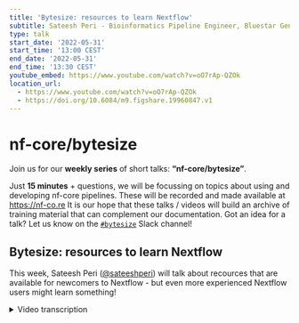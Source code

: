 ```yaml
---
title: 'Bytesize: resources to learn Nextflow'
subtitle: Sateesh Peri - Bioinformatics Pipeline Engineer, Bluestar Genomics
type: talk
start_date: '2022-05-31'
start_time: '13:00 CEST'
end_date: '2022-05-31'
end_time: '13:30 CEST'
youtube_embed: https://www.youtube.com/watch?v=oO7rAp-QZOk
location_url:
  - https://www.youtube.com/watch?v=oO7rAp-QZOk
  - https://doi.org/10.6084/m9.figshare.19960847.v1
---
```


# nf-core/bytesize

Join us for our **weekly series** of short talks: **“nf-core/bytesize”**.

Just **15 minutes** + questions, we will be focussing on topics about using and developing nf-core pipelines.
These will be recorded and made available at <https://nf-co.re>
It is our hope that these talks / videos will build an archive of training material that can complement our documentation. Got an idea for a talk? Let us know on the [`#bytesize`](https://nfcore.slack.com/channels/bytesize) Slack channel!

## Bytesize: resources to learn Nextflow

This week, Sateesh Peri ([@sateeshperi](https://github.com/sateeshperi)) will talk about recources that are available for newcomers to Nextflow - but even more experienced Nextflow users might learn something!

<details markdown="1"><summary>Video transcription</summary>
:::note
The content has been edited to make it reader-friendly
:::

[0:01](https://www.youtube.com/watch?v=oO7rAp-QZOkt=1)
Hello, everyone. My name is Franziska Bonath. I'm today's host of this talk, and with me is Sateesh Peri. And he is going to give a talk about resources to learn Nextflow. In the chat, he put a link for live slides. And from now, I give it over to Sateesh.

[0:26](https://www.youtube.com/watch?v=oO7rAp-QZOkt=26)
Thank you, Franziska. As mentioned, we have pasted a link to the live presentation that you can follow along. I'm going to be sharing my screen as well. So today here, I'm going to give you a walkthrough on all the resources that are currently available to get a good handle on the Nextflow workflow management system.

[1:01](https://www.youtube.com/watch?v=oO7rAp-QZOkt=61)
Lets dive straight into it. If you're here, some of the goals that you should be having are to learn a simple syntax for writing pipelines that enable you to reuse existing scripts and tools from past prototyping, and also to develop self-contained pipelines, manage versions, and to be able to reproduce any form of configuration on demand. One of the most useful resources was this blog post earlier in the year, that was very useful in bringing together all the useful links that are available. But since then, there have been a lot of developments, DSL2 is now default. We were wondering if we could give a more curated list of resources that are available to learn Nextflow through self learning. Before you dive into Nextflow and nf-core, some of the prerequisites that you need to master are scripting languages, bash programming, some experience with containers and software dependencies, and also quite some experience with version control systems. Not only for version controlling but also collaborating with open source communities such as nf-core.

[2:34](https://www.youtube.com/watch?v=oO7rAp-QZOkt=154)
Here are some links. There are enough links online to help you get up to speed. But here are some links that I have followed. Pretty much this presentation is going to be about how I have learned Nextflow over the past year. I'll be sharing links that I have found useful throughout my journey. These are some of the links here to get you started on all the prerequisites that you might require as you are about to get started learning Nextflow. Once you have those down, well, you're here because you want to learn Nextflow. Nextflow enables scalable and reproducible scientific workflows using software containers. It allows the adaptation of pipelines written in most common scripting languages, and its a fluent domain specific language, currently in its version two of evolution, simplifies implementation and deployment of complex parallel and reactive workflows on cloud and hybrid environments.

[3:45](https://www.youtube.com/watch?v=oO7rAp-QZOkt=225)
The core features of Nextflow that should interest bioinformations is it enables workflow portability and reproducibility, simplify parallelization and large scale deployment, easily integrates existing tools, systems and industry standards. These are just some of the features. I have here linked two video links that give an overview of nf-core and Nextflow and also some of the details of why nf-core or Nextflow stands out in comparison to other workflow management systems. I would recommend if you're a complete beginner to go over these videos as well. But once you're through, we are talking about you might already have an introduction to Nextflow. But I want to like completely go through the nuts and bolts of to learn the whole syntax.

[4:53](https://www.youtube.com/watch?v=oO7rAp-QZOkt=)
We are recommending thrse courses for you here. Because now DSL2 syntax is default, we would like to transition most of the courses to DSL2 syntax as well. In that aspect, we are recommending three courses here. One is the Nextflow tutorial variant calling edition that was developed by myself and colleagues at CDC. This particular workshop content was developed so that it explains the concepts through a variant calling workflow example. I'll briefly walk you through the contents on how it has been divided for this particular workshop that we have developed. It starts off with an introduction to Nextflow, and then we dive right into introduction to nf-core with the main aspect being that we wanted to tell participants not to reinvent the wheel in writing pipelines. And an introduction to nf-core is also a great way of introducing how to run Nextflow pipelines straight out of the box, and also to show how they can be done on local & on-prem HPC clusters. We introduce to these sessions here, and then we dive into the details or start with the syntax of Nextflow, then get into the details of channels, processes, workflows, and operators. And finally, we give a challenge of converting a bash script of a variant calling workflow into Nextflow processes. And finally, we show the workflow. Then content will progress into modularizing all of the processes that are involved in the variant calling workflow and towards the end is where we have introduced a chapter on assembling the variant calling workflow now using nf-core modules. Previously we show how you can develop your own local modules, but we also show how the same process can be done using nf-core modules. It comes as a full circle towards the end. This session, we have designed for nine hours and it has worked out pretty well in training.

[7:43](https://www.youtube.com/watch?v=oO7rAp-QZOkt=463)
The next course that we would recommend is the Software Carpentry RNA-Seq workshop content that is currently still being developed. It's in the pre-alpha stages, but it's a great resource as it has more exercises and also it deals with an RNA-Seq example versus the variant calling example that we have previously dealt with. Further we have the official training material from Seqera labs. This is much more organized and directly from Seqera labs, but they're still in transition to move from the DSL1 examples, as employed in the current version, to DSL2. There'll be updates soon to look forward here.

[8:34](https://www.youtube.com/watch?v=oO7rAp-QZOkt=514)
For all these courses, we are trying to offer students to use Gitpod environments. Gitpod is an open-source developer platform that quickly spins up a virtual environment from a Git repository. And you can have it pre-installed with software such as Nextflow, Conda, and Docker. All the courses that I have just shown you, at least the variant calling workflow and the Seqera labs training material, can be opened in Gitpod. The links are accessible in the setup pages and the workshop can be followed in the Gitpod environment. Spinning up a Gitpod environment and walking through the tutorials at your own pace should give you a head start.

[9:37](https://www.youtube.com/watch?v=oO7rAp-QZOkt=577)
The next things that you should be bookmarking for handy access are the documentation links. These are the pages that are definitive in terms of the changes or the processes associated with Nextflow or nf-core. These should be your go-to docs at any time for anything definitive about Nextflow and nf-core. Bookmarking these is a thing. At this point, you might be at the stage where you say: I know Nextflow and I'm ready to take on the fight. This is where your next point is to introduce yourself to the community, the nf-core community, where you'll find a lot more talented and expert people. Nf-core is this community that's using the Nextflow workflow language to build a set of curated, peer-reviewed best practice pipelines. Nf-core pipelines have strict guidelines. If one of them works, all of them will. And all these features make nf-core pipelines, even if you're not a developer, if you just want to use the nf-core pipeline straight out of the box, these features absolutely make it possible.

[11:12](https://www.youtube.com/watch?v=oO7rAp-QZOkt=672)
In your next step of journey, once you have finished the courses, a lot of time we would recommend spending and looking over at nf-core available pipelines, the nf-core modules that have recently been integrated into the web page itself. And also to look at the nf-core tools that are available if you're interested to develop your own pipeline in the future. Throughout, as you're going, also a great resource just like this bytesize talk, are our other bytesize talks pertaining to any specific topic. There is a YouTube list. As you go through different course materials, you might want to check out those specific videos associated. You want to make sure that you are looking at videos with the transition to DSL2 in mind. Some of them do still have DSL1 syntax. Just so that you know.

[12:24](https://www.youtube.com/watch?v=oO7rAp-QZOkt=744)
The next great resource that you should be spending a lot of time, especially getting in touch with the community is through Nextflow and nf-core Slack channels. Now, these are an absolutely great way of connecting with people around the world and most importantly, learning from them. You will see in the Slack channels, we have different channels pertaining to different topics. One pertaining to modules and request review, just as an example here, where you can actually ask questions. And more importantly, for me, Slack has become a way of troubleshooting/debugging. Any eroor messages that I have, the first thing is I'm going and checking in the Slack workspace by searching for it. And most of the time somebody has already asked for it and there's solutions already recommended from the community. Slack is a great way of learning a lot of things and also looking for help in troubleshooting. The Nextflow help channel is a great place for asking help from everyone in the community. It's great that there are people from all over the world, all over the time zones that can help you at all times. Definitely make use of this resource. And if at all you are in a capacity by the end where you have mastered the skills yourself, please give back to the community. There are always newcomers coming in and it's always great to have their questions answered by somebody else in the community.

[14:18](https://www.youtube.com/watch?v=oO7rAp-QZOkt=858)
The next learning resource is GitHub. The GitHub review process, it not only makes sure that the community coding standards are adhered to, but also it's a great way of, again, learning the whole process. As you have experts from the nf-core core team guiding you on making sure all the standards are met too and also giving you unique solutions. Interaction through GitHub is an important part. As you are interacting with the nf-core community, just pouring over the existing GitHub repos of nf-core pipelines and looking at the processes are great places to learn as you start building your own pipelines. There's more to collaboration than you think. One of the resources that I would recommend is the Turing Way guide for collaboration. Especially if you are new to GitHub and would like to know more about how the review process works and all that you can find more information through this guide. At this point, you should be quite capable of doing any of these things especially.

[15:49](https://www.youtube.com/watch?v=oO7rAp-QZOkt=949)
One is to run the nf-core pipelines straight out of the box. Especially if you're a facility and there's an nf-core pipeline that fits your needs. One is to use the nf-core pipeline straight out of the box. Second is to run the nf-core pipelines with some modifications. Either you turn off some of the features or you add some features or modules on your own with some modifications, or create an entirely new pipeline from scratch using the nf-core template. Now using the nf-core template gives the advantage of making sure that they all have the same structure as the other nf-core pipelines. You can then adapt a lot of pieces, especially modules and subworkflows from other nf-core pipelines into your templated pipeline that you're creating. In that case, all you have to do will be to basically shop for modules in nf-core if you have all the modules available there or consider making one if it isn't there, so that you are giving back to the community as well. And in some cases, you'll have to keep some local modules.

[17:10](https://www.youtube.com/watch?v=oO7rAp-QZOkt=1030)
Once you plan all this, you can just build your pipeline from the ground up.

"Through open discussion and collaboration among the community, it's possible to leverage the knowledge of experts across the world for the development of domain-specific pipelines and implementation of current best practice analysis methods."

This is from the nf-core Nature paper, and I truly think these words hold value and I have seen it in practice. I have learned from this community a lot, so it is possible and we should keep doing this. And just so that you know, there's a new mentorships program being launched jointly by the Nextflow and nf-core community. They're hoping to organize mentor and mentee pairs, and especially reach underrepresented groups and areas to improve outreach. You'll find more details about this on the nf-core website. I think the current round is already done but they have a couple more rounds coming as well. With that, I just want to say thank you and welcome to the community. This is pretty much my setup that you can see here but I'm sure many of you will resonate with that as well. This is currently my short guide on resources to learn Nextflow. We'll soon have more improvements, but we'll be back with those again, thank you so much everyone.

[18:56](https://www.youtube.com/watch?v=oO7rAp-QZOkt=1136)
(host) Thank you very much. I now open the floor for any questions. You can either give a hand sign or just come in. There doesn't seem to be any questions, then I would like to thank you again and for anyone who might have a question, you can always go to the Slack channel as we just discussed, and ask your question there. And also I would like to thank the Chan Zuckerberg Initiative for funding of this, and I hope to see you all soon in Slack and GitHub and everywhere else. Thank you very much.

(speaker) Thank you all.

</details>

